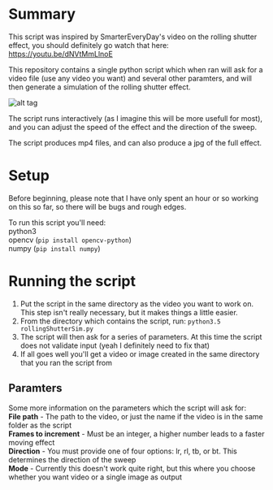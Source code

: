 # Summary
This script was inspired by SmarterEveryDay's video on the rolling shutter effect, you should definitely go watch that here: https://youtu.be/dNVtMmLlnoE  

This repository contains a single python script which when ran will ask for a video file (use any video you want) and several other paramters, and will then generate a simulation of the rolling shutter effect.  

![alt tag](http://i.giphy.com/fTEyMzDF00uGY.gif)  

The script runs interactively (as I imagine this will be more usefull for most), and you can adjust the speed of the effect and the direction of the sweep.  

The script produces mp4 files, and can also produce a jpg of the full effect.  

# Setup
Before beginning, please note that I have only spent an hour or so working on this so far, so there will be bugs and rough edges.  

To run this script you'll need:  
python3  
opencv (`pip install opencv-python`)  
numpy (`pip install numpy`)  

# Running the script
1. Put the script in the same directory as the video you want to work on. This step isn't really necessary, but it makes things a little easier.  
2. From the directory which contains the script, run: `python3.5 rollingShutterSim.py`  
3. The script will then ask for a series of parameters. At this time the script does not validate input (yeah I definitely need to fix that)  
4. If all goes well you'll get a video or image created in the same directory that you ran the script from  

## Paramters
Some more information on the parameters which the script will ask for:  
**File path** - The path to the video, or just the name if the video is in the same folder as the script  
**Frames to increment** - Must be an integer, a higher number leads to a faster moving effect  
**Direction** - You must provide one of four options: lr, rl, tb, or bt. This determines the direction of the sweep  
**Mode** - Currently this doesn't work quite right, but this where you choose whether you want video or a single image as output  
